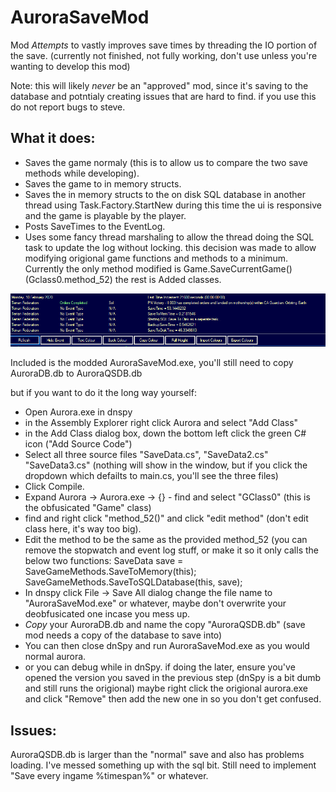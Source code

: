 # AuroraSaveMod
Mod *Attempts* to vastly improves save times by threading the IO portion of the save. (currently not finished, not fully working, don't use unless you're wanting to develop this mod) 

Note: this will likely *never* be an "approved" mod, since it's saving to the database and potntialy creating issues that are hard to find. if you use this do not report bugs to steve. 

## What it does:  
- Saves the game normaly (this is to allow us to compare the two save methods while developing).
- Saves the game to in memory structs. 
- Saves the in memory structs to the on disk SQL database in another thread using Task.Factory.StartNew
    during this time the ui is responsive and the game is playable by the player. 
- Posts SaveTimes to the EventLog.
- Uses some fancy thread marshaling to allow the thread doing the SQL task to update the log without locking. 
    this decision was made to allow modifying origional game functions and methods to a minimum. 
    Currently the only method modified is Game.SaveCurrentGame() (Gclass0.method_52)
    the rest is Added classes. 

![alt text](https://github.com/se5a/AuroraSaveMod/blob/main/SaveMod/savetimes.PNG?raw=true)

Included is the modded AuroraSaveMod.exe, you'll still need to copy AuroraDB.db to AuroraQSDB.db 

but if you want to do it the long way yourself:
- Open Aurora.exe in dnspy
- in the Assembly Explorer right click Aurora and select "Add Class"
- in the Add Class dialog box, down the bottom left click the green C# icon ("Add Source Code")
- Select all three source files "SaveData.cs", "SaveData2.cs" "SaveData3.cs"
(nothing will show in the window, but if you click the dropdown which defailts to main.cs, you'll see the three files)
- Click Compile.
- Expand Aurora -> Aurora.exe -> {} - 
find and select "GClass0" (this is the obfusicated "Game" class)
- find and right click "method_52()" and click "edit method" (don't edit class here, it's way too big).
- Edit the method to be the same as the provided method_52 (you can remove the stopwatch and event log stuff, or make it so it only calls the below two functions:
SaveData save = SaveGameMethods.SaveToMemory(this);
SaveGameMethods.SaveToSQLDatabase(this, save);
- In dnspy click File -> Save All dialog change the file name to "AuroraSaveMod.exe" or whatever, maybe don't overwrite your deobfusicated one incase you mess up.
- *Copy* your AuroraDB.db and name the copy "AuroraQSDB.db" (save mod needs a copy of the database to save into) 
- You can then close dnSpy and run AuroraSaveMod.exe as you would normal aurora. 
- or you can debug while in dnSpy. if doing the later, ensure you've opened the version you saved in the previous step (dnSpy is a bit dumb and still runs the origional) maybe right click the origional aurora.exe and click "Remove" then add the new one in so you don't get confused. 

## Issues:
AuroraQSDB.db is larger than the "normal" save and also has problems loading. I've messed something up with the sql bit. 
Still need to implement "Save every ingame %timespan%" or whatever. 

